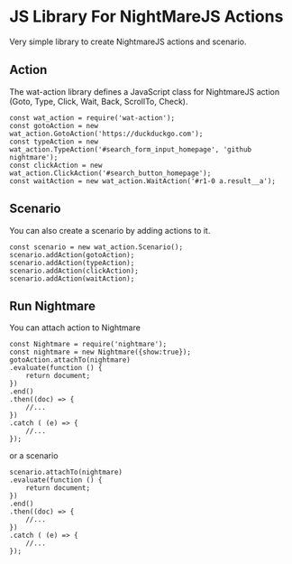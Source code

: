 JS Library For NightMareJS Actions
==================================

Very simple library to create NightmareJS actions and scenario.


Action
------

The wat-action library defines a JavaScript class for NightmareJS action (Goto, Type, Click, Wait, Back, ScrollTo, Check).

    const wat_action = require('wat-action');
    const gotoAction = new wat_action.GotoAction('https://duckduckgo.com');
    const typeAction = new wat_action.TypeAction('#search_form_input_homepage', 'github nightmare');
    const clickAction = new wat_action.ClickAction('#search_button_homepage');
    const waitAction = new wat_action.WaitAction('#r1-0 a.result__a');


Scenario
--------

You can also create a scenario by adding actions to it.

    const scenario = new wat_action.Scenario();
    scenario.addAction(gotoAction);
    scenario.addAction(typeAction);
    scenario.addAction(clickAction);
    scenario.addAction(waitAction);


Run Nightmare 
------------

You can attach action to Nightmare

    const Nightmare = require('nightmare');	
    const nightmare = new Nightmare({show:true});
    gotoAction.attachTo(nightmare)
    .evaluate(function () {
		return document;
	})
	.end()
	.then((doc) => {
        //...
	})
	.catch ( (e) => {
        //...
    });

or a scenario

    scenario.attachTo(nightmare)
	.evaluate(function () {
	    return document;
	})
	.end()
	.then((doc) => {
        //...
	})
	.catch ( (e) => {
        //...
    });